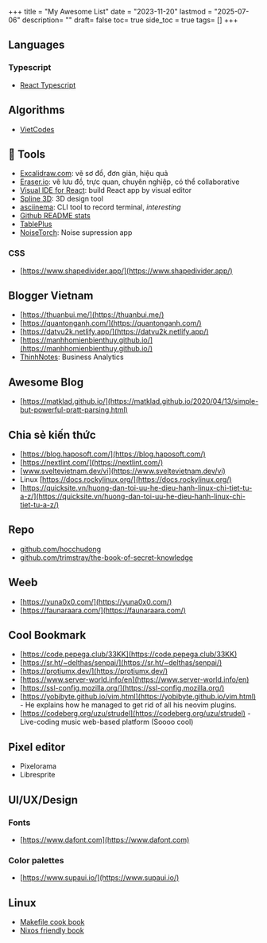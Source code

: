 +++
title = "My Awesome List"
date = "2023-11-20"
lastmod = "2025-07-06"
description= ""
draft= false
toc= true
side_toc = true
tags= []
+++
## Languages

### Typescript

- [React Typescript](https://react-typescript-cheatsheet.netlify.app/)

## Algorithms

- [VietCodes](https://vietcodes.github.io/)

## 🔧 Tools

- [Excalidraw.com](https://excalidraw.com/): vẽ sơ đồ, đơn giản, hiệu quả
- [Eraser.io](https://www.eraser.io/): vẽ lưu đồ, trực quan, chuyên nghiệp, có thể collaborative
- [Visual IDE for React](https://www.codux.com/): build React app by visual editor
- [Spline 3D](https://spline.design/): 3D design tool
- [asciinema](https://asciinema.org/): CLI tool to record terminal, *interesting*  
- [Github README stats](https://github.com/anuraghazra/github-readme-stats) 
- [TablePlus](https://tableplus.com/) 
- [NoiseTorch](https://github.com/noisetorch/NoiseTorch): Noise supression app

### CSS

- [https://www.shapedivider.app/](https://www.shapedivider.app/)  


## Blogger Vietnam

- [https://thuanbui.me/](https://thuanbui.me/)
- [https://quantonganh.com/](https://quantonganh.com/)
- [https://datvu2k.netlify.app/](https://datvu2k.netlify.app/)
- [https://manhhomienbienthuy.github.io/](https://manhhomienbienthuy.github.io/)
- [ThinhNotes](https://thinhnotes.com/): Business Analytics

## Awesome Blog

- [https://matklad.github.io/](https://matklad.github.io/2020/04/13/simple-but-powerful-pratt-parsing.html)

## Chia sẻ kiến thức

- [https://blog.haposoft.com/](https://blog.haposoft.com/)
- [https://nextlint.com/](https://nextlint.com/)
- [www.sveltevietnam.dev/vi](https://www.sveltevietnam.dev/vi) 
- Linux [https://docs.rockylinux.org/](https://docs.rockylinux.org/) 
- [https://quicksite.vn/huong-dan-toi-uu-he-dieu-hanh-linux-chi-tiet-tu-a-z/](https://quicksite.vn/huong-dan-toi-uu-he-dieu-hanh-linux-chi-tiet-tu-a-z/)

## Repo

- [github.com/hocchudong](https://github.com/hocchudong)
- [github.com/trimstray/the-book-of-secret-knowledge](https://github.com/trimstray/the-book-of-secret-knowledge) 
## Weeb

- [https://yuna0x0.com/](https://yuna0x0.com/)
- [https://faunaraara.com/](https://faunaraara.com/)

## Cool Bookmark 

- [https://code.pepega.club/33KK](https://code.pepega.club/33KK) 
- [https://sr.ht/~delthas/senpai/](https://sr.ht/~delthas/senpai/) 
- [https://protiumx.dev/](https://protiumx.dev/)
- [https://www.server-world.info/en](https://www.server-world.info/en)
- [https://ssl-config.mozilla.org/](https://ssl-config.mozilla.org/)
- [https://yobibyte.github.io/vim.html](https://yobibyte.github.io/vim.html) - He explains how he managed to get rid of all his neovim plugins. 
- [https://codeberg.org/uzu/strudel](https://codeberg.org/uzu/strudel) - Live-coding music web-based platform (Soooo cool)

## Pixel editor

- Pixelorama
- Libresprite

## UI/UX/Design

### Fonts

- [https://www.dafont.com](https://www.dafont.com) 

### Color palettes

- [https://www.supaui.io/](https://www.supaui.io/) 

## Linux

- [Makefile cook book](https://makefiletutorial.com/)
- [Nixos friendly book](https://nixos-and-flakes.thiscute.world/)

